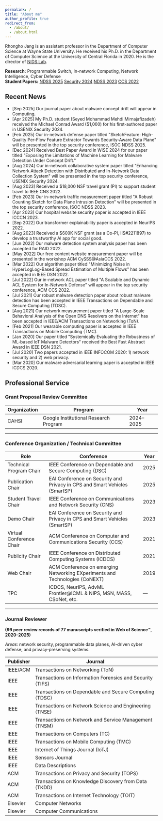```yaml
---
permalink: /
title: "About me"
author_profile: true
redirect_from: 
  - /about/
  - /about.html
---
```


Rhongho Jang is an assistant professor in the Department of Computer Science at Wayne State University. He received his Ph.D. in the Department of Computer Science at the University of Central Florida in 2020. 
He is the director of [NIDS Lab](/team/). 

<b>Research:</b> Programmable Switch, In-network Computing, Network Intelligence, Cyber Defense
<br>
<b>Student Papers:</b>  [NDSS 2025](https://www.ndss-symposium.org/ndss-paper/sketchfeature-high-quality-per-flow-feature-extractor-towards-security-aware-data-plane/) [Security 2024](https://www.usenix.org/conference/usenixsecurity24/presentation/mirnajafizadeh) [NDSS 2023](https://www.ndss-symposium.org/ndss-paper/a-robust-counting-sketch-for-data-plane-intrusion-detection/) [CCS 2022](https://dl.acm.org/doi/10.1145/3548606.3560606)


Recent News
---
* [Sep 2025] Our journal paper about malware concept drift will appear in Computing. 
* [Apr 2025] My Ph.D. student (Seyed Mohammad Mehdi Mirnajafizadeh) received the Michael Conrad Award ($1,000) for his first-authored paper in USENIX Security 2024. 
* [Feb 2025] Our in-network defense paper titled "SketchFeature: High-Quality Per-Flow Feature Extractor Towards Security-Aware Data Plane" will be presented in the top security conference, ISOC NDSS 2025.
* [Dec 2024] Received Best Paper Award in WISE 2024 for our paper titled "Exposing the Limitations of Machine Learning for Malware Detection Under Concept Drift."
* [Aug 2024] Our in-network collaborative system paper titled "Enhancing Network Attack Detection with Distributed and In-Network Data Collection System" will be presented in the top security conference, USENIX Security 2024.
* [Aug 2023] Received a $18,000 NSF travel grant (PI) to support student travel to IEEE CNS 2022.
* [Feb 2023] Our in-network traffic measurement paper titled "A Robust Counting Sketch for Data Plane Intrusion Detection" will be presented in the top security conference, ISOC NDSS 2023.
* [Apr 2023] Our hospital website security paper is accepted in IEEE ICCCN 2023.  
* [Sep 2022] Our transformer explainability paper is accepted in NeurIPS 2022.
* [Aug 2023] Received a $600K NSF grant (as a Co-PI, IIS#2211897) to develop a trustworthy AI app for social good.
* [Jun 2022] Our malware detection system analysis paper has been accepted for RAID 2022.
* [May 2022] Our free content website measurement paper will be presented in the workshop ACM CySSS@AsiaCCS 2022. 
* [Mar 2022] Our algorithm paper titled "Minimizing Noise in HyperLogLog-Based Spread Estimation of Multiple Flows" has been accepted in IEEE DSN 2022.
* [Jul 2022] Our in-network ACL paper titled "A Scalable and Dynamic ACL System for In-Network Defense" will appear in the top security conference, ACM CCS 2022.
* [Jul 2021] Our robust malware detection paper about robust malware detection has been accepted in IEEE Transactions on Dependable and Secure Computing (TDSC).
* [Aug 2021] Our network measurement paper titled "A Large-Scale Behavioral Analysis of the Open DNS Resolvers on the Internet" has been accepted in IEEE/ACM Transactions on Networking (ToN).
* [Feb 2021] Our wearable computing paper is accepted in IEEE Transactions on Mobile Computing (TMC).
* [Jan 2020] Our paper titled "Systemically Evaluating the Robustness of ML-based IoT Malware Detectors" received the Best Fast Abstract Award in IEEE DSN 2021.
* [Jul 2020] Two papers accepted in IEEE INFOCOM 2020: 1) network security and 2) web privacy.
* [Mar 2020] Our malware adversarial learning paper is accepted in IEEE ICDCS 2020.


Professional Service
---

### Grant Proposal Review Committee
| Organization | Program | Year |
|---------------|-----------------------------------------------|--------|
| CAHSI | Google Institutional Research Program | 2024–2025 |

---

### Conference Organization / Technical Committee
| Role | Conference | Year |
|------|-------------|------|
| Technical Program Chair | IEEE Conference on Dependable and Secure Computing (DSC) | 2025 |
| Publication Chair | EAI Conference on Security and Privacy in CPS and Smart Vehicles (SmartSP) | 2025 |
| Student Travel Chair | IEEE Conference on Communications and Network Security (CNS) | 2023 |
| Demo Chair | EAI Conference on Security and Privacy in CPS and Smart Vehicles (SmartSP) | 2023 |
| Virtual Conference Chair | ACM Conference on Computer and Communications Security (CCS) | 2021 |
| Publicity Chair | IEEE Conference on Distributed Computing Systems (ICDCS) | 2021 |
| Web Chair | ACM Conference on emerging Networking EXperiments and Technologies (CoNEXT) | 2019 |
| TPC | ICDCS, NeurIPS, AdvML Frontier@ICML & NIPS, MSN, MASS, CSoNet, etc. | — |

---

### Journal Reviewer  
**(99 peer review records of 77 manuscripts verified in Web of Science™, 2020–2025)**  

*Areas:* network security, programmable data planes, AI-driven cyber defense, and privacy-preserving systems.

| Publisher | Journal |
|------------|----------|
| IEEE/ACM | Transactions on Networking (ToN) |
| IEEE | Transactions on Information Forensics and Security (TIFS) |
| IEEE | Transactions on Dependable and Secure Computing (TDSC) |
| IEEE | Transactions on Network Science and Engineering (TNSE) |
| IEEE | Transactions on Network and Service Management (TNSM) |
| IEEE | Transactions on Computers (TC) |
| IEEE | Transactions on Mobile Computing (TMC) |
| IEEE | Internet of Things Journal (IoTJ) |
| IEEE | Sensors Journal |
| IEEE | Data Descriptions |
| ACM | Transactions on Privacy and Security (TOPS) |
| ACM | Transactions on Knowledge Discovery from Data (TKDD) |
| ACM | Transactions on Internet Technology (TOIT) |
| Elsevier | Computer Networks |
| Elsevier | Computer Communications |

